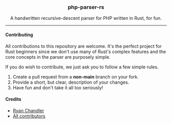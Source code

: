 <h3 align="center">
    php-parser-rs
</h3>

<p align="center">
    A handwritten recursive-descent parser for PHP written in Rust, for fun.
</p>

---

#### Contributing

All contributions to this repository are welcome. It's the perfect project for Rust beginners since we don't use many of Rust's complex features and the core concepts in the parser are purposely simple.

If you do wish to contribute, we just ask you to follow a few simple rules.

1. Create a pull request from a **non-main** branch on your fork.
2. Provide a short, but clear, description of your changes.
3. Have fun and don't take it all too seriously!

#### Credits

* [Ryan Chandler](https://github.com/ryangjchandler)
* [All contributors](https://github.com/ryangjchandler/php-parser-rs/graphs/contributors)